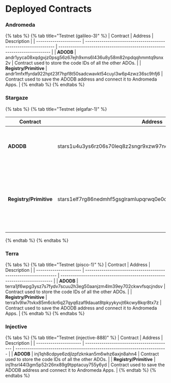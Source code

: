 # Deployed Contracts

### Andromeda

{% tabs %}
{% tab title="Testnet (galileo-3)" %}
| Contract               | Address                                                         | Description                                                                |
| ---------------------- | --------------------------------------------------------------- | -------------------------------------------------------------------------- |
| **ADODB**              | andr1yyca08xqdgvjz0psg56z67ejh9xms6l436u8y58m82npdqqhmmtq9snx2v | Contract used to store the code IDs of all the other ADOs.                 |
| **Registry/Primitive** | andr1mfxffyrda922hpt23f7hpf8t50sadcwavkt54cuyl3w6p4zwz36sc9hfj6 | Contract used to save the ADODB address and connect it to Andromeda Apps.  |
{% endtab %}
{% endtabs %}

### Stargaze

{% tabs %}
{% tab title="Testnet (elgafar-1)" %}
<table><thead><tr><th width="208">Contract</th><th>Address</th><th>Description</th></tr></thead><tbody><tr><td><strong>ADODB</strong></td><td>stars1u4u3ys6rz06s70leq8z2sngr9xzw97nc2zgt2zcpgqmk033jupusymawr5</td><td>Contract used to store the code IDs of all the other ADOs. </td></tr><tr><td><strong>Registry/Primitive</strong></td><td>stars1elf7rg86nedmhf5gsglramlupqrwq0e0ce03hqjgcusta6unhn7sjcqpux</td><td>Contract used to save the ADODB address and connect it to Andromeda Apps. </td></tr></tbody></table>
{% endtab %}
{% endtabs %}

### Terra

{% tabs %}
{% tab title="Testnet (pisco-1)" %}
| Contract               | Address                                                          | Description                                                                |
| ---------------------- | ---------------------------------------------------------------- | -------------------------------------------------------------------------- |
| **ADODB**              | terra1jf6wpg3ysz7s7fydv7scuu2h3eg50aanjzm4lm39ey702ckwvfsqcjndsv | Contract used to store the code IDs of all the other ADOs.                 |
| **Registry/Primitive** | terra1v9lw7tvkx85m6ckr6q27qyq6zaf9dauat8tpkyykyvjt6kcwy8kqr8tx7z | Contract used to save the ADODB address and connect it to Andromeda Apps.  |
{% endtab %}
{% endtabs %}

### Injective&#x20;

{% tabs %}
{% tab title="Testnet (injective-888)" %}
| Contract               | Address                                    | Description                                                                |
| ---------------------- | ------------------------------------------ | -------------------------------------------------------------------------- |
| **ADODB**              | inj1qh8cdpye6zdjlzpfzknkan5m6whz6axjn8ahn4 | Contract used to store the code IDs of all the other ADOs.                 |
| **Registry/Primitive** | inj1hsrl44l3gm5p52r26nx89g9tpptacuy755y6yd | Contract used to save the ADODB address and connect it to Andromeda Apps.  |
{% endtab %}
{% endtabs %}
